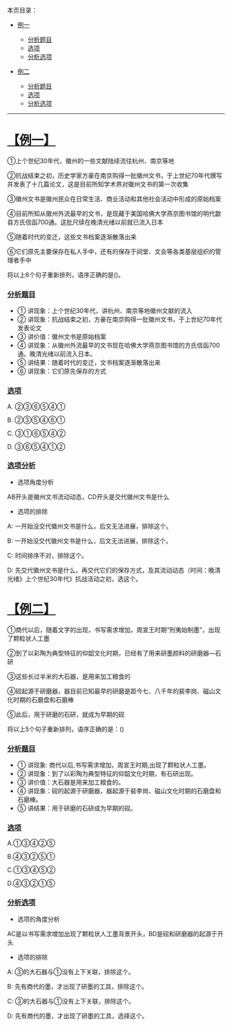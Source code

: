 本页目录：
- [例一](#index-01)
  - [分析题目](#index-01-01)
  - [选项](#index-01-02)
  - [分析选项](#index-01-03)

- [例二](#index-02)
  - [分析题目](#index-02-01)
  - [选项](#index-02-02)
  - [分析选项](#index-02-03)

***

# <a name="index-01" href="#" >【例一】</a>
①上个世纪30年代，徽州的一些文献陆续流往杭州、南京等地

②抗战结束之初，历史学家方豪在南京购得一批徽州文书，于上世纪70年代撰写并发表了十几篇论文，这是目前所知学术界对徽州文书的第一次收集

③徽州文书是徽州民众在日常生活、商业活动和其他社会活动中形成的原始档案

④目前所知从徽州外流最早的文书，是现藏于美国哈佛大学燕京图书馆的明代歙县方氏信函700通。这批尺牍在晚清光绪以前就已流入日本

⑤随着时代的变迁，这些文书档案逐渐散落出来

⑥它们原先主要保存在私人手中，还有的保存于祠堂、文会等各类基层组织的管理者手中

将以上6个句子重新排列，语序正确的是()。


### <a name="index-01-01" href="#" >分析题目</a>
- ① 讲现象：上个世纪30年代，讲杭州、南京等地徽州文献的流入
- ② 讲现象：抗战结束之初，方豪在南京购得一批徽州文书，于上世纪70年代发表论文
- ③ 讲价值：徽州文书是原始档案
- ④ 讲现象：从徽州外流最早的文书现在哈佛大学燕京图书馆的方氏信函700通。晚清光绪以前流入日本。
- ⑤ 讲结果：随着时代的变迁，文书档案逐渐散落出来
- ⑥ 讲现象：它们原先保存的方式

### <a name="index-01-02" href="#" >选项</a>

A. ②③⑥⑤④①

B. ②③⑤④⑥①

C. ③①⑥⑤④②

D. ③⑥⑤④①②

### <a name="index-01-03" href="#" >选项分析</a>
- 选项角度分析

AB开头是徽州文书流动动态，CD开头是交代徽州文书是什么

- 选项的排除

A: 一开始没交代徽州文书是什么，后文无法进展，排除这个。

B: 一开始没交代徽州文书是什么，后文无法进展，排除这个。

C: 时间排序不对，排除这个。

D: 先交代徽州文书是什么，再交代它们的保存方式，及其流动动态（时间：晚清光绪》上个世纪30年代》抗战活动之初，选这个。


# <a name="index-02" href="#" >【例二】</a>

①商代以后，随着文字的出现，书写需求增加，周宣王时期“刑夷始制墨”，出现了颗粒状人工墨

②到了以彩陶为典型特征的仰韶文化时期，已经有了用来研墨颜料的研磨器—石研

③这些长过半米的大石器，是用来加工粮食的

④砚起源于研磨器，器目前已知最早的研磨是距今七、八千年的裴李岗、磁山文化时期的石磨盘和石磨棒

⑤此后，用于研磨的石研，就成为早期的砚

将以上5个句子重新排列，语序正确的是：()

### <a name="index-02-01" href="#" >分析题目</a>
- ① 讲现象: 商代以后,书写需求增加，周宣王时期,出现了颗粒状人工墨。
- ② 讲现象：到了以彩陶为典型特征的仰韶文化时期，有石研出现。
- ③ 讲价值：大石器是用来加工粮食的。
- ④ 讲现象：砚的起源于研磨器，器起源于裴李岗、磁山文化时期的石磨盘和石磨棒。
- ⑤ 讲结果：用于研磨的石研成为早期的砚。


### <a name="index-02-02" href="#" >选项</a>
A.①③④②⑤

B.④③②⑤①

C.①③④⑤②

D.④③②①⑤

### <a name="index-02-03" href="#" >分析选项</a>
- 选项的角度分析

AC是以书写需求增加出现了颗粒状人工墨背景开头，BD是砚和研磨器的起源于开头

- 选项的排除

A: ③的大石器与①没有上下关联，排除这个。

B: 先有商代的墨，才出现了研墨的工具，排除这个。

C: ③的大石器与①没有上下关联，排除这个。

D: 先有商代的墨，才出现了研墨的工具，选择这个。
